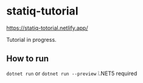 # statiq-tutorial
https://statiq-totorial.netlify.app/

Tutorial in progress.

## How to run
`dotnet run` or `dotnet run --preview`  ❕.NET5 required
